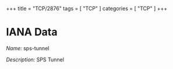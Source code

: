 +++
title = "TCP/2876"
tags = [ "TCP" ]
categories = [ "TCP" ]
+++

# IANA Data

_Name:_ sps-tunnel

_Description:_ SPS Tunnel

